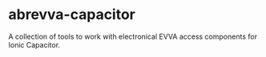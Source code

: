 # abrevva-capacitor
A collection of tools to work with electronical EVVA access components for Ionic Capacitor.
